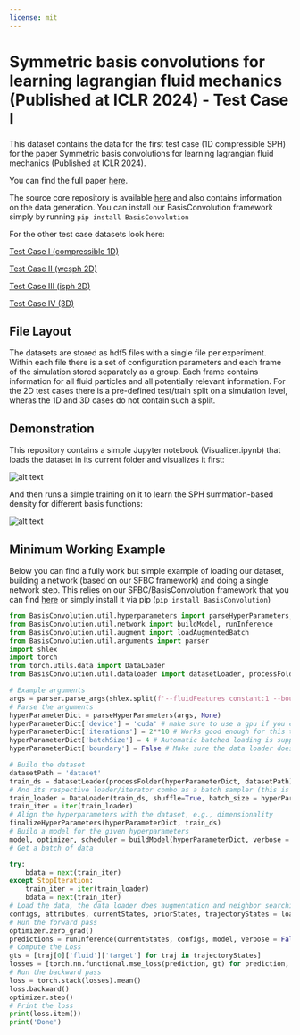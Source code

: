 ```yaml
---
license: mit
---
```


# Symmetric basis convolutions for learning lagrangian fluid mechanics (Published at ICLR 2024) - Test Case I

This dataset contains the data for the first test case (1D compressible SPH) for the paper Symmetric basis convolutions for learning lagrangian fluid mechanics (Published at ICLR 2024). 

You can find the full paper [here](https://arxiv.org/abs/2403.16680). 

The source core repository is available [here](https://github.com/tum-pbs/SFBC/) and also contains information on the data generation. You can install our BasisConvolution framework simply by running
`pip install BasisConvolution`

For the other test case datasets look here:

[Test Case I (compressible 1D)](https://huggingface.co/datasets/Wi-Re/SFBC_dataset_i)

[Test Case II (wcsph 2D)](https://huggingface.co/datasets/Wi-Re/SFBC_dataset_ii)

[Test Case III (isph 2D)](https://huggingface.co/datasets/Wi-Re/SFBC_dataset_iii)

[Test Case IV (3D)](https://huggingface.co/datasets/Wi-Re/SFBC_dataset_iv)

## File Layout

The datasets are stored as hdf5 files with a single file per experiment. Within each file there is a set of configuration parameters and each frame of the simulation stored separately as a group. Each frame contains information for all fluid particles and all potentially relevant information. For the 2D test cases there is a pre-defined test/train split on a simulation level, wheras the 1D and 3D cases do not contain such a split.

## Demonstration

This repository contains a simple Jupyter notebook (Visualizer.ipynb) that loads the dataset in its current folder and visualizes it first:

![alt text](data.png)

And then runs a simple training on it to learn the SPH summation-based density for different basis functions:

![alt text](example.png)

## Minimum Working Example

Below you can find a fully work but simple example of loading our dataset, building a network (based on our SFBC framework) and doing a single network step. This relies on our SFBC/BasisConvolution framework that you can find [here](https://github.com/tum-pbs/SFBC/) or simply install it via pip (`pip install BasisConvolution`)

```py
from BasisConvolution.util.hyperparameters import parseHyperParameters, finalizeHyperParameters
from BasisConvolution.util.network import buildModel, runInference
from BasisConvolution.util.augment import loadAugmentedBatch
from BasisConvolution.util.arguments import parser
import shlex
import torch
from torch.utils.data import DataLoader
from BasisConvolution.util.dataloader import datasetLoader, processFolder

# Example arguments 
args = parser.parse_args(shlex.split(f'--fluidFeatures constant:1 --boundaryFeatures constant:1 --groundTruth compute[rho]:constant:1/constant:rho0 --basisFunctions ffourier --basisTerms 4 --windowFunction "None" --maxUnroll 0 --frameDistance 0 --epochs 1'))
# Parse the arguments
hyperParameterDict = parseHyperParameters(args, None)
hyperParameterDict['device'] = 'cuda' # make sure to use a gpu if you can
hyperParameterDict['iterations'] = 2**10 # Works good enough for this toy problem
hyperParameterDict['batchSize'] = 4 # Automatic batched loading is supported
hyperParameterDict['boundary'] = False # Make sure the data loader does not expect boundary data (this yields a warning if not set)

# Build the dataset
datasetPath = 'dataset'
train_ds = datasetLoader(processFolder(hyperParameterDict, datasetPath))
# And its respective loader/iterator combo as a batch sampler (this is our preferred method)
train_loader = DataLoader(train_ds, shuffle=True, batch_size = hyperParameterDict['batchSize']).batch_sampler
train_iter = iter(train_loader)
# Align the hyperparameters with the dataset, e.g., dimensionality
finalizeHyperParameters(hyperParameterDict, train_ds)
# Build a model for the given hyperparameters
model, optimizer, scheduler = buildModel(hyperParameterDict, verbose = False)
# Get a batch of data

try:
    bdata = next(train_iter)
except StopIteration:
    train_iter = iter(train_loader)
    bdata = next(train_iter)
# Load the data, the data loader does augmentation and neighbor searching automatically
configs, attributes, currentStates, priorStates, trajectoryStates = loadAugmentedBatch(bdata, train_ds, hyperParameterDict)
# Run the forward pass
optimizer.zero_grad()
predictions = runInference(currentStates, configs, model, verbose = False)
# Compute the Loss
gts = [traj[0]['fluid']['target'] for traj in trajectoryStates]
losses = [torch.nn.functional.mse_loss(prediction, gt) for prediction, gt in zip(predictions, gts)]
# Run the backward pass
loss = torch.stack(losses).mean()
loss.backward()
optimizer.step()
# Print the loss
print(loss.item()) 
print('Done')
```